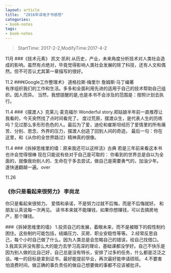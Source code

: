 ```yaml
---
layout: article
title:  "2016年读电子书感想"
categories:
- book-notes
tags:
- book-notes
---
```


> StartTime: 2017-2-2,ModifyTime:2017-4-2

11月
###《技术元素》 凯文·凯利
从历史，产业，未来角度分析技术对人类社会造成的影响。虽然有点绝对，毕竟觉得影响人类社会发展的除了科技，还有人文和偶然。但不可否认尤其第一章描写的很好。

<!---more--->

11.2
###《Google工作整理术》   道格拉斯·梅里尔 詹姆斯·马丁编著   
有序组织我们的工作和生活。多多和全面利用先进的适用于自己的技术帮助自己组织。因人而异。 当然，我想提醒的是,也是本书不会涉及的范围是：按照计划去执行。

11.4
###《摆渡人》克莱儿·麦克福尔
Wonderful story.郑姑娘半年前一直推荐让我看的，今天突然找了点时间看完了。 度过荒原，摆渡众生，是代表人生的历练吗？见过那么多形形色色的人。最后为了爱，迪伦和崔斯坦经历了爱情里的所有痛苦、分别、思念、外界的压力，摆渡人创造了回到人间的奇迹。 最后一句：你在这里，和《从你的全世界路过》精神真的很像。

11.4
###《拆掉思维里的墙：原来我还可以这样活》古典
若是三年前来看这本书也许会觉得很棒 现在只能说有些对于自己是可取的： 你看到的世界总是自以为全面的，就像我劝别人的、生命在于多去尝试，做自己是需要勇气的，加油少年。 遂快速翻越一遍。over

11.26
### 《你只是看起来很努力》  李尚龙
你只是看起来很努力。 爱情和承诺，不是努力过就不后悔，而是不后悔就好。 和朋友认真说每一次再见。 读书本来就不能赚钱，如果你想赚钱，可以去搞房地产，那个赚钱。

###《拆掉思维里的墙》
1.投资自己的发展，着眼未来，而不是被眼下的假性制约困住。这些制约可能包括，结婚压力、买房、职业安稳性等等。
2.经常反思自己，每个小时自己做了什么。因为人类总是会忽略自己的错误，给自己找借口。
3.我其实并没有那么大的能力去学习高深的理论，基础课都没学好。自己不快乐是因为别人做的比自己好，自己总是没有特长，安排了过多的任务，什么都是泛泛之谈。唯一的目标是拿到证书，最好能提前毕业，再次最好能申请硕班。
4.不要害怕浪费时间，做正确的事负责任的做自己想要做的事都不应该被批评。
